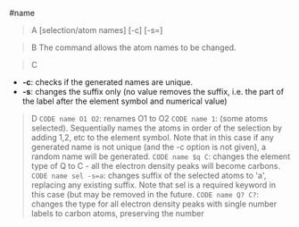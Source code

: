 #name

>A [selection/atom names] [-c] [-s=]

>B The command allows the atom names to be changed.

>C
 * **-c**: checks if the generated names are unique.
 * **-s**: changes the suffix only (no value removes the suffix, i.e. the part of the label after the element symbol and numerical value)

>D `CODE name O1 O2`: renames O1 to O2
`CODE name 1`: (some atoms selected). Sequentially names the atoms in order of the selection    by adding 1,2, etc to the element symbol. Note that in this case if any generated name is not unique (and the -c option is not given), a random name will be generated.
`CODE name $q C`: changes the element type of Q to C - all the electron density peaks will become carbons.
`CODE name sel -s=a`: changes suffix of the selected atoms to 'a', replacing any existing suffix. Note that sel is a required keyword in this case (but may be removed in the future.
`CODE name Q? C?`: changes the type for all electron density peaks with single number labels to carbon atoms, preserving the number


